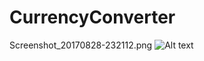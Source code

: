 # CurrencyConverter
Screenshot_20170828-232112.png
![Alt text](/relative/path/to/Screenshot_20170828-232112.png?raw=true "Optional Title")
